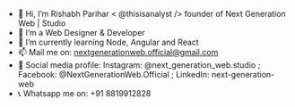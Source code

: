 - 👋 Hi, I’m Rishabh Parihar < @thisisanalyst /> founder of Next Generation Web | Studio
- 👀 I’m a Web Designer & Developer
- 🌱 I’m currently learning Node, Angular and React
- 📫 Mail me on: nextgenerationweb.official@gmail.com
- 🔎 Social media profile: Instagram: @next_generation_web.studio ; Facebook: @NextGenerationWeb.Official ; LinkedIn: next-generation-web
- 📞 Whatsapp me on: +91 8819912828

<!---
thisisanalyst/thisisanalyst is a ✨ special ✨ repository because its `README.md` (this file) appears on your GitHub profile.
You can click the Preview link to take a look at your changes.
--->
